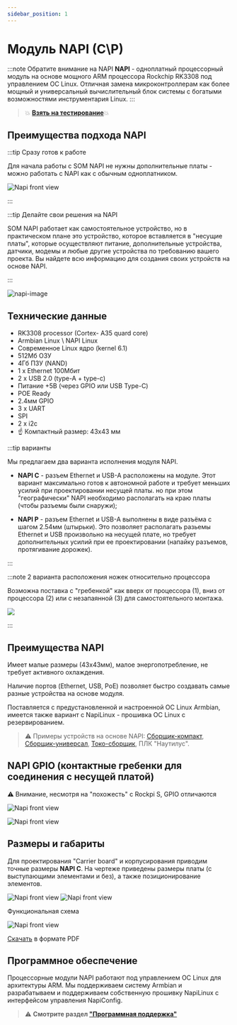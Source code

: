 ```yaml
---
sidebar_position: 1
---
```


# Модуль NAPI (C\P)

:::note Обратите внимание на NAPI
**NAPI** - одноплатный процессорный модуль на основе мощного ARM процессора Rockchip RK3308 под управлением OC Linux. Отличная замена микроконтроллерам как более мощный и универсальный вычислительный блок системы с богатыми возможностями инструментария Linux.
:::

  >:boom: **[Взять на тестирование](/docs/demokits/getontest-demokit2)**:boom:

## Преимущества подхода NAPI

:::tip Сразу готов к работе

 Для начала работы с SOM NAPI не нужны дополнительные платы - можно работать с NAPI как с обычным одноплатником.

 ![Napi front view](../static/img/napi-som/hand-som1.png)

:::

:::tip Делайте свои решения на NAPI

SOM NAPI работает как самостоятельное устройство, но в практическом плане это устройство, которое вставляется в "несущие платы", которые осуществляют питание, дополнительные устройства, датчики, модемы и любые другие устройства по требованию вашего проекта. Вы найдете всю информацию для создания своих устройств на основе NAPI. 

:::

![napi-image](napi-som/napicp.png)

## Технические данные

- RK3308 processor (Cortex- A35 quard core)
- Armbian Linux \ NAPI Linux
- Современное Linux ядро (kernel 6.1)
- 512Мб ОЗУ
- 4Гб ПЗУ (NAND)
- 1 х Ethernet 100Мбит
- 2 x USB 2.0 (type-A + type-c)
- Питание +5В (через GPIO или USB Type-C)
- POE Ready
- 2.4мм GPIO
- 3 x UART
- SPI
- 2 x i2c
- :point_up: Компактный размер: 43х43 мм

:::tip варианты

Мы предлагаем два варианта исполнения модуля NAPI.

- **NAPI C** - разъем Ethernet и USB-A расположены на модуле. Этот вариант максимально готов к автономной работе и требует меньших усилий при проектировании несущей платы. но при этом "географически" NAPI необходимо располагать на краю платы (чтобы разъемы были снаружи); 

- **NAPI P** - разъем Ethernet и USB-A выполнены в виде разъёма с шагом 2.54мм (штырьки). Это позволяет располагать разьемы Ethernet и USB произвольно на несущей плате, но требует дополнительных усилий при ее проектировании (напайку разъемов, протягивание дорожек).

:::

:::note 2 варианта расположения ножек относительно процессора

Возможна поставка с "гребенкой" как вверх от процессора (1), вниз от процессора (2) или с незапаянной (3) для самостоятельного монтажа.

![](napi-som/pins-variants.jpg)

:::

## Преимущества NAPI

Имеет малые размеры (43х43мм), малое энергопотребление, не требует активного охлаждения. 

Наличие портов (Ethernet, USB, PоE) позволяет быстро создавать самые разные устройства на основе модуля. 

Поставляется с предустановленной и настроенной  ОС Linux Armbian, имеется также вариант с NapiLinux - прошивка ОС Linux с резервированием.

>:warning: Примеры устройств на основе NAPI: [Сборщик-компакт](/docs/computers/frontcontrol-compact), [Сборщик-универсал](/docs/computers/frontcontrol-uni), [Токо-сборщик](/docs/special/frontcurrent), ПЛК "Наутилус".

## NAPI GPIO (контактные гребенки для соединения с несущей платой)

:warning: Внимание, несмотря на "похожесть" с Rockpi S, GPIO отличаются

 ![Napi front view](img-n/gpio1-1-2.png)

 ![Napi front view](img-n/gpio2-2.png)

## Размеры и габариты

 Для проектирования "Carrier board" и корпусирования приводим точные размеры **NAPI C**. На чертеже приведены размеры платы (с выступающими элементами и без), а также позиционирование элементов.

![Napi front view](img-n/sizes1.png)
![Napi front view](img-n/sizes2.png)  

Функциональная схема

![Napi front view](img-n/scheme1.png)  

[Скачать](napi-pdf/function_scheme.pdf) в формате PDF

## Программное обеспечение

Процессорные модули NAPI работают под управлением ОС Linux для архитектуры ARM. Мы поддерживаем систему Armbian и разрабатываем и поддерживаем собственную прошивку NapiLinux с интерфейсом управления NapiConfig.

>:warning: **Cмотрите раздел ["Программная поддержка"](/software)**